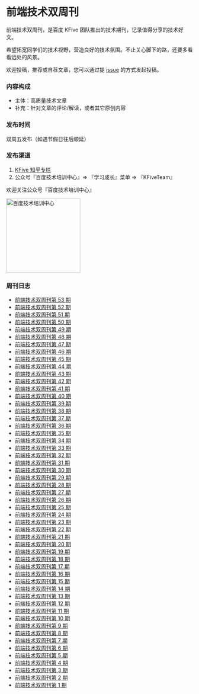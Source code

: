 # 前端技术双周刊

前端技术双周刊，是百度 KFive 团队推出的技术期刊，记录值得分享的技术好文。

希望拓宽同学们的技术视野，营造良好的技术氛围。不止关心脚下的路，还要多看看远处的风景。

欢迎投稿，推荐或自荐文章，您可以通过提 [issue](https://github.com/SearchFeed/weekly/issues) 的方式发起投稿。

### 内容构成
- 主体：高质量技术文章
- 补充：针对文章的评论/解读，或者其它原创内容

### 发布时间
双周五发布（如遇节假日往后顺延）

### 发布渠道
1. [KFive 知乎专栏](https://www.zhihu.com/column/c_1184770014971883520)
2. 公众号『百度技术培训中心』=> 『学习成长』菜单 => 『KFiveTeam』

欢迎关注公众号『百度技术培训中心』
<p align="left">
  <img src="https://user-images.githubusercontent.com/4032009/157445118-bc688f7f-0fe7-4d1e-b76e-890c9fc8c1ea.JPG" width="200" alt="百度技术培训中心" />
</p>

### 周刊日志
- [前端技术双周刊第 53 期](https://searchfeed.github.io/weekly/2024-12-5)
- [前端技术双周刊第 52 期](https://searchfeed.github.io/weekly/2024-11-22)
- [前端技术双周刊第 51 期](https://searchfeed.github.io/weekly/2024-11-8)
- [前端技术双周刊第 50 期](https://searchfeed.github.io/weekly/2024-10-24)
- [前端技术双周刊第 49 期](https://searchfeed.github.io/weekly/2024-10-11)
- [前端技术双周刊第 48 期](https://searchfeed.github.io/weekly/2024-9-20)
- [前端技术双周刊第 47 期](https://searchfeed.github.io/weekly/2024-9-5)
- [前端技术双周刊第 46 期](https://searchfeed.github.io/weekly/2024-8-23)
- [前端技术双周刊第 45 期](https://searchfeed.github.io/weekly/2024-8-9)
- [前端技术双周刊第 44 期](https://searchfeed.github.io/weekly/2024-7-25)
- [前端技术双周刊第 43 期](https://searchfeed.github.io/weekly/2024-7-11)
- [前端技术双周刊第 42 期](https://searchfeed.github.io/weekly/2024-6-28)
- [前端技术双周刊第 41 期](https://searchfeed.github.io/weekly/2024-6-13)
- [前端技术双周刊第 40 期](https://searchfeed.github.io/weekly/2024-5-30)
- [前端技术双周刊第 39 期](https://searchfeed.github.io/weekly/2024-5-17)
- [前端技术双周刊第 38 期](https://searchfeed.github.io/weekly/2024-4-25)
- [前端技术双周刊第 37 期](https://searchfeed.github.io/weekly/2024-4-11)
- [前端技术双周刊第 36 期](https://searchfeed.github.io/weekly/2024-3-29)
- [前端技术双周刊第 35 期](https://searchfeed.github.io/weekly/2024-3-15)
- [前端技术双周刊第 34 期](https://searchfeed.github.io/weekly/2024-2-29)
- [前端技术双周刊第 33 期](https://searchfeed.github.io/weekly/2022-11-9)
- [前端技术双周刊第 32 期](https://searchfeed.github.io/weekly/2022-10-20)
- [前端技术双周刊第 31 期](https://searchfeed.github.io/weekly/2022-9-21)
- [前端技术双周刊第 30 期](https://searchfeed.github.io/weekly/2022-9-7)
- [前端技术双周刊第 29 期](https://searchfeed.github.io/weekly/2022-8-24)
- [前端技术双周刊第 28 期](https://searchfeed.github.io/weekly/2022-8-10)
- [前端技术双周刊第 27 期](https://searchfeed.github.io/weekly/2022-7-27)
- [前端技术双周刊第 26 期](https://searchfeed.github.io/weekly/2022-7-13)
- [前端技术双周刊第 25 期](https://searchfeed.github.io/weekly/2022-6-29)
- [前端技术双周刊第 24 期](https://searchfeed.github.io/weekly/2022-6-15)
- [前端技术双周刊第 23 期](https://searchfeed.github.io/weekly/2022-5-18)
- [前端技术双周刊第 22 期](https://searchfeed.github.io/weekly/2022-5-5)
- [前端技术双周刊第 21 期](https://searchfeed.github.io/weekly/2022-4-20)
- [前端技术双周刊第 20 期](https://searchfeed.github.io/weekly/2022-4-6)
- [前端技术双周刊第 19 期](https://searchfeed.github.io/weekly/2022-3-23)
- [前端技术双周刊第 18 期](https://searchfeed.github.io/weekly/2022-3-9)
- [前端技术双周刊第 17 期](https://searchfeed.github.io/weekly/2022-2-23)
- [前端技术双周刊第 16 期](https://searchfeed.github.io/weekly/2022-2-9)
- [前端技术双周刊第 15 期](https://searchfeed.github.io/weekly/2022-1-19)
- [前端技术双周刊第 14 期](https://searchfeed.github.io/weekly/2022-1-5)
- [前端技术双周刊第 13 期](https://searchfeed.github.io/weekly/2021-12-22)
- [前端技术双周刊第 12 期](https://searchfeed.github.io/weekly/2021-12-8)
- [前端技术双周刊第 11 期](https://searchfeed.github.io/weekly/2021-11-24)
- [前端技术双周刊第 10 期](https://searchfeed.github.io/weekly/2021-11-10)
- [前端技术双周刊第 9 期](https://searchfeed.github.io/weekly/2021-10-27)
- [前端技术双周刊第 8 期](https://searchfeed.github.io/weekly/2021-10-13)
- [前端技术双周刊第 7 期](https://searchfeed.github.io/weekly/2021-9-29)
- [前端技术双周刊第 6 期](https://searchfeed.github.io/weekly/2021-9-15)
- [前端技术双周刊第 5 期](https://searchfeed.github.io/weekly/2021-9-1)
- [前端技术双周刊第 4 期](https://searchfeed.github.io/weekly/2021-8-18)
- [前端技术双周刊第 3 期](https://searchfeed.github.io/weekly/2021-8-4)
- [前端技术双周刊第 2 期](https://searchfeed.github.io/weekly/2021-7-21)
- [前端技术双周刊第 1 期](https://searchfeed.github.io/weekly/2021-7-7)
